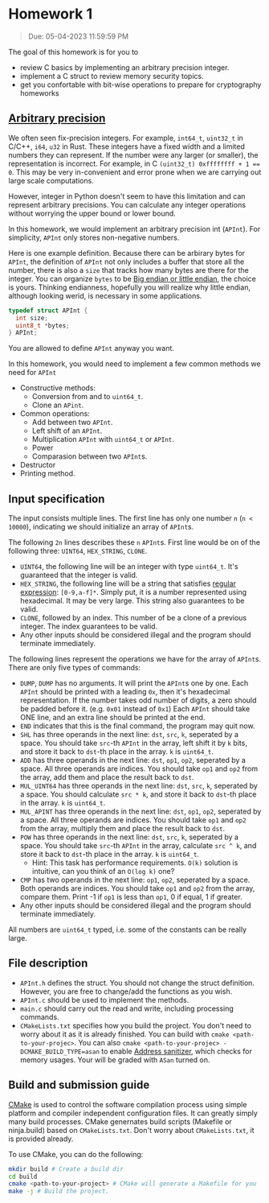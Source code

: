 # Homework 1

> Due: 05-04-2023 11:59:59 PM

The goal of this homework is for you to

- review C basics by implementing an arbitrary precision integer.
- implement a C struct to review memory security topics.
- get you confortable with bit-wise operations to prepare for cryptography homeworks 

## [Arbitrary precision](https://en.wikipedia.org/wiki/Arbitrary-precision_arithmetic)

We often seen fix-precision integers. For example, `int64_t`, `uint32_t` in C/C++, `i64`, `u32` in Rust. 
These integers have a fixed width and a limited numbers they can represent. 
If the number were any larger (or smaller), the representation is incorrect. For example, in C `(uint32_t) 0xffffffff + 1 == 0`.
This may be very in-convenient and error prone when we are carrying out large scale computations.

However, integer in Python doesn't seem to have this limitation and can represent arbitrary precisions. 
You can calculate any integer operations without worrying the upper bound or lower bound.

In this homework, we would implement an arbitrary precision int (`APInt`).
For simplicity, `APInt` only stores non-negative numbers.

Here is one example definition.
Because there can be arbirary bytes for `APInt`, the definition of `APInt` not only includes a buffer that store all the number, there is also a `size` that tracks how many bytes are there for the integer.
You can organize `bytes` to be [Big endian or little endian](https://en.wikipedia.org/wiki/Endianness), the choice is yours. 
Thinking endianness, hopefully you will realize why little endian, although looking werid, is necessary in some applications.

```c
typedef struct APInt {
  int size;
  uint8_t *bytes;
} APInt;
```

You are allowed to define `APInt` anyway you want.

In this homework, you would need to implement a few common methods we need for `APInt`

- Constructive methods:
  - Conversion from and to `uint64_t`.
  - Clone an `APint`.
- Common operations:
  - Add between two `APInt`.
  - Left shift of an `APInt`.
  - Multiplication `APInt` with `uint64_t` or `APInt`.
  - Power
  - Comparasion between two `APInt`s.
- Destructor
- Printing method.

## Input specification

The input consists multiple lines.
The first line has only one number `n` (`n < 10000`), indicating we should initialize an array of `APInt`s.

The following `2n` lines describes these `n` `APInt`s.
First line would be on of the following three: `UINT64`, `HEX_STRING`, `CLONE`.
- `UINT64`, the following line will be an integer with type `uint64_t`. It's guaranteed that the integer is valid.
- `HEX_STRING`, the following line will be a string that satisfies [regular expression](https://en.wikipedia.org/wiki/Regular_expression): `[0-9,a-f]*`. Simply put, it is a number represented using hexadecimal. It may be very large. This string also guarantees to be valid.
- `CLONE`, followed by an index. This number of be a clone of a previous integer. The index guarantees to be valid.
- Any other inputs should be considered illegal and the program should terminate immediately.

The following lines represent the operations we have for the array of `APInt`s.
There are only five types of commands:
- `DUMP`, `DUMP` has no arguments. It will print the `APInt`s one by one. Each `APInt` should be printed with a leading `0x`, then it's hexadecimal representation. If the number takes odd number of digits, a zero should be padded before it. (e.g. `0x01` instead of `0x1`) Each `APInt` should take ONE line, and an extra line should be printed at the end.
- `END` indicates that this is the final command, the program may quit now.
- `SHL` has three operands in the next line: `dst`, `src`, `k`, seperated by a space. You should take `src`-th `APInt` in the array, left shift it by `k` bits, and store it back to `dst`-th place in the array. `k` is `uint64_t`.
- `ADD` has three operands in the next line: `dst`, `op1`, `op2`, seperated by a space. All three operands are indices. You should take `op1` and `op2` from the array, add them and place the result back to `dst`.
- `MUL_UINT64` has three operands in the next line: `dst`, `src`, `k`, seperated by a space. You should calculate `src * k`, and store it back to `dst`-th place in the array. `k` is `uint64_t`.
- `MUL_APINT` has three operands in the next line: `dst`, `op1`, `op2`, seperated by a space. All three operands are indices. You should take `op1` and `op2` from the array, multiply them and place the result back to `dst`.
- `POW` has three operands in the next line: `dst`, `src`, `k`, seperated by a space. You should take `src`-th `APInt` in the array, calculate `src ^ k`, and store it back to `dst`-th place in the array. `k` is `uint64_t`.
  - Hint: This task has performance requirements. `O(k)` solution is intuitive, can you think of an `O(log k)` one?
- `CMP` has two operands in the next line: `op1`, `op2`, seperated by a space. Both operands are indices. You should take `op1` and `op2` from the array, compare them. Print -1 if `op1` is less than `op1`, 0 if equal, 1 if greater.
- Any other inputs should be considered illegal and the program should terminate immediately. 

All numbers are `uint64_t` typed, i.e. some of the constants can be really large.

## File description

- `APInt.h` defines the struct. You should not change the struct definition. However, you are free to change/add the functions as you wish.
- `APInt.c` should be used to implement the methods.
- `main.c` should carry out the read and write, including processing commands.
- `CMakeLists.txt` specifies how you build the project. You don't need to worry about it as it is already finished. You can build with `cmake <path-to-your-projec>`. You can also `cmake <path-to-your-projec> -DCMAKE_BUILD_TYPE=asan` to enable [Address sanitizer](https://github.com/google/sanitizers/wiki/AddressSanitizer), which checks for memory usages. Your will be graded with `ASan` turned on.

## Build and submission guide

[CMake](https://cmake.org/) is used to control the software compilation process using simple platform and compiler independent configuration files. 
It can greatly simply many build processes.
CMake genernates build scripts (Makefile or ninja.build) based on `CMakeLists.txt`. 
Don't worry about `CMakeLists.txt`, it is provided already.

To use CMake, you can do the following:

```sh
mkdir build # Create a build dir
cd build
cmake <path-to-your-project> # CMake will generate a Makefile for you
make -j # Build the project.
```